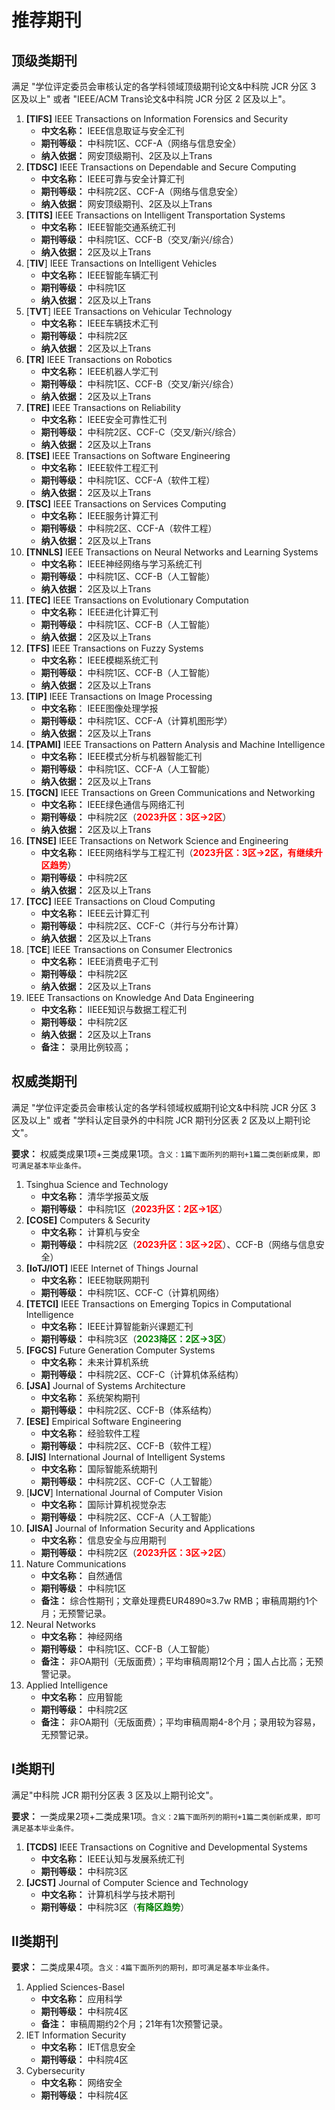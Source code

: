 # 推荐期刊

## 顶级类期刊

满足 "学位评定委员会审核认定的各学科领域顶级期刊论文&中科院 JCR 分区 3 区及以上" 或者 "IEEE/ACM Trans论文&中科院 JCR 分区 2 区及以上"。

1. **[TIFS]** IEEE Transactions on Information Forensics and Security
   - **中文名称：** IEEE信息取证与安全汇刊
   - **期刊等级：** 中科院1区、CCF-A（网络与信息安全）
   - **纳入依据：** 网安顶级期刊、2区及以上Trans
2. **[TDSC]** IEEE Transactions on Dependable and Secure Computing
   - **中文名称：** IEEE可靠与安全计算汇刊
   - **期刊等级：** 中科院2区、CCF-A（网络与信息安全）
   - **纳入依据：** 网安顶级期刊、2区及以上Trans
3. **[TITS]** IEEE Transactions on Intelligent Transportation Systems
   - **中文名称：** IEEE智能交通系统汇刊
   - **期刊等级：** 中科院1区、CCF-B（交叉/新兴/综合）
   - **纳入依据：** 2区及以上Trans
4. [**TIV**] IEEE Transactions on Intelligent Vehicles
   - **中文名称：** IEEE智能车辆汇刊
   - **期刊等级：** 中科院1区
   - **纳入依据：** 2区及以上Trans
5. [**TVT**] IEEE Transactions on Vehicular Technology
   - **中文名称：** IEEE车辆技术汇刊
   - **期刊等级：** 中科院2区
   - **纳入依据：** 2区及以上Trans
6. **[TR]** IEEE Transactions on Robotics
   - **中文名称：** IEEE机器人学汇刊
   - **期刊等级：** 中科院1区、CCF-B（交叉/新兴/综合）
   - **纳入依据：** 2区及以上Trans
7. **[TRE]** IEEE Transactions on Reliability
   - **中文名称：** IEEE安全可靠性汇刊
   - **期刊等级：** 中科院2区、CCF-C（交叉/新兴/综合）
   - **纳入依据：** 2区及以上Trans
8. **[TSE]** IEEE Transactions on Software Engineering
   - **中文名称：** IEEE软件工程汇刊
   - **期刊等级：** 中科院1区、CCF-A（软件工程）
   - **纳入依据：** 2区及以上Trans
9. **[TSC]** IEEE Transactions on Services Computing
   - **中文名称：** IEEE服务计算汇刊
   - **期刊等级：** 中科院2区、CCF-A（软件工程）
   - **纳入依据：** 2区及以上Trans
10. **[TNNLS]** IEEE Transactions on Neural Networks and Learning Systems
    - **中文名称：** IEEE神经网络与学习系统汇刊
    - **期刊等级：** 中科院1区、CCF-B（人工智能）
    - **纳入依据：** 2区及以上Trans
11. **[TEC]** IEEE Transactions on Evolutionary Computation
    - **中文名称：** IEEE进化计算汇刊
    - **期刊等级：** 中科院1区、CCF-B（人工智能）
    - **纳入依据：** 2区及以上Trans
12. **[TFS]** IEEE Transactions on Fuzzy Systems
    - **中文名称：** IEEE模糊系统汇刊
    - **期刊等级：** 中科院1区、CCF-B（人工智能）
    - **纳入依据：** 2区及以上Trans
13. **[TIP]** IEEE Transactions on Image Processing
    - **中文名称**： IEEE图像处理学报
    - **期刊等级：** 中科院1区、CCF-A（计算机图形学）
    - **纳入依据：** 2区及以上Trans
14. **[TPAMI]** IEEE Transactions on Pattern Analysis and Machine Intelligence
    - **中文名称：** IEEE模式分析与机器智能汇刊
    - **期刊等级：** 中科院1区、CCF-A（人工智能）
    - **纳入依据：** 2区及以上Trans
15. **[TGCN]** IEEE Transactions on Green Communications and Networking
    - **中文名称：** IEEE绿色通信与网络汇刊
    - **期刊等级：** 中科院2区（<font color="red">**2023升区：3区->2区**</font>）
    - **纳入依据：** 2区及以上Trans
16. **[TNSE]** IEEE Transactions on Network Science and Engineering
    - **中文名称：** IEEE网络科学与工程汇刊（<font color="red">**2023升区：3区->2区，有继续升区趋势**</font>）
    - **期刊等级：** 中科院2区
    - **纳入依据：** 2区及以上Trans
17. **[TCC]** IEEE Transactions on Cloud Computing
    - **中文名称：** IEEE云计算汇刊
    - **期刊等级：** 中科院2区、CCF-C（并行与分布计算）
    - **纳入依据：** 2区及以上Trans
18. [**TCE**] IEEE Transactions on Consumer Electronics
    - **中文名称：** IEEE消费电子汇刊
    - **期刊等级：** 中科院2区
    - **纳入依据：** 2区及以上Trans
19. IEEE Transactions on Knowledge And Data Engineering
    - **中文名称：** IIEEE知识与数据工程汇刊
    - **期刊等级：** 中科院2区
    - **纳入依据：** 2区及以上Trans
    - **备注：** 录用比例较高；

## 权威类期刊

满足 "学位评定委员会审核认定的各学科领域权威期刊论文&中科院 JCR 分区 3 区及以上" 或者 "学科认定目录外的中科院 JCR 期刊分区表 2 区及以上期刊论文"。

**要求：** 权威类成果1项+三类成果1项。`含义：1篇下面所列的期刊+1篇二类创新成果，即可满足基本毕业条件。`

1. Tsinghua Science and Technology
   - **中文名称：** 清华学报英文版
   - **期刊等级：** 中科院1区（<font color="red">**2023升区：2区->1区**</font>）
2. **[COSE]** Computers & Security
   - **中文名称：** 计算机与安全
   - **期刊等级：** 中科院2区（<font color="red">**2023升区：3区->2区**</font>）、CCF-B（网络与信息安全）
3. **[IoTJ/IOT]** IEEE Internet of Things Journal
   - **中文名称：** IEEE物联网期刊
   - **期刊等级：** 中科院1区、CCF-C（计算机网络）
4. **[TETCI]** IEEE Transactions on Emerging Topics in Computational Intelligence
   - **中文名称：** IEEE计算智能新兴课题汇刊
   - **期刊等级：** 中科院3区（<font color="green">**2023降区：2区->3区**</font>）
5. **[FGCS]** Future Generation Computer Systems
   - **中文名称：** 未来计算机系统
   - **期刊等级：** 中科院2区、CCF-C（计算机体系结构）
6. **[JSA]** Journal of Systems Architecture
   - **中文名称：** 系统架构期刊
   - **期刊等级：** 中科院2区、CCF-B（体系结构）
7. **[ESE]** Empirical Software Engineering
   - **中文名称：** 经验软件工程
   - **期刊等级：** 中科院2区、CCF-B（软件工程）
8. **[JIS]** International Journal of Intelligent Systems
   - **中文名称：** 国际智能系统期刊
   - **期刊等级：** 中科院2区、CCF-C（人工智能）
9. [**IJCV**] International Journal of Computer Vision
   - **中文名称：** 国际计算机视觉杂志
   - **期刊等级：** 中科院2区、CCF-A（人工智能）
10. **[JISA]** Journal of Information Security and Applications
    - **中文名称：** 信息安全与应用期刊
    - **期刊等级：** 中科院2区（<font color="red">**2023升区：3区->2区**</font>）
11. Nature Communications
    - **中文名称：** 自然通信
    - **期刊等级：** 中科院1区
    - **备注：** 综合性期刊；文章处理费EUR4890≈3.7w RMB；审稿周期约1个月；无预警记录。
12. Neural Networks
    - **中文名称：** 神经网络
    - **期刊等级：** 中科院1区、CCF-B（人工智能）
    - **备注：** 非OA期刊（无版面费）；平均审稿周期12个月；国人占比高；无预警记录。
13. Applied Intelligence
    - **中文名称：** 应用智能
    - **期刊等级：** 中科院2区
    - **备注：** 非OA期刊（无版面费）；平均审稿周期4-8个月；录用较为容易，无预警记录。
## Ⅰ类期刊

满足"中科院 JCR 期刊分区表 3 区及以上期刊论文"。

**要求：** 一类成果2项+二类成果1项。`含义：2篇下面所列的期刊+1篇二类创新成果，即可满足基本毕业条件。`

1. **[TCDS]** IEEE Transactions on Cognitive and Developmental Systems
   - **中文名称：** IEEE认知与发展系统汇刊
   - **期刊等级：** 中科院3区
2. **[JCST]** Journal of Computer Science and Technology
   - **中文名称：** 计算机科学与技术期刊
   - **期刊等级：** 中科院3区（<font color="green">**有降区趋势**</font>）

## Ⅱ类期刊

**要求：** 二类成果4项。`含义：4篇下面所列的期刊，即可满足基本毕业条件。`

1. Applied Sciences-Basel
   - **中文名称：** 应用科学
   - **期刊等级：** 中科院4区
   - **备注：** 审稿周期约2个月；21年有1次预警记录。
2. IET Information Security
   - **中文名称：** IET信息安全
   - **期刊等级：** 中科院4区
3. Cybersecurity
   - **中文名称：** 网络安全
   - **期刊等级：** 中科院4区
